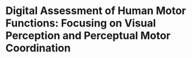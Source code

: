 # Digital Assessment of Human Motor Functions: Focusing on Visual Perception and Perceptual Motor Coordination